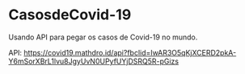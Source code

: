 # CasosdeCovid-19
Usando API para pegar os casos de Covid-19 no mundo.

API: https://covid19.mathdro.id/api?fbclid=IwAR3O5qKjXCERD2pkA-Y6mSorXBrL1lvu8JgyUvN0UPyfUYjDSRQ5R-pGizs
